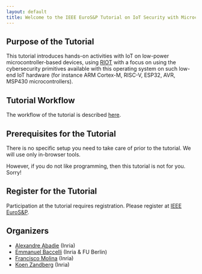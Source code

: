 ```yaml
---
layout: default
title: Welcome to the IEEE EuroS&P Tutorial on IoT Security with Microcontrollers & RIOT
---
```




## Purpose of the Tutorial

This tutorial introduces hands-on activities with IoT on low-power microcontroller-based devices, using [RIOT](https://github.com/RIOT-OS/RIOT) with a focus on using the cybersecurity primitives available with this operating system on such low-end IoT hardware (for instance ARM Cortex-M, RISC-V, ESP32, AVR, MSP430 microcontrollers).

## Tutorial Workflow

The workflow of the tutorial is described [here](https://riot-os.github.io/riot-course/slides/tutorial-summit-security/).

## Prerequisites for the Tutorial

There is no specific setup you need to take care of prior to the tutorial.
We will use only in-browser tools.

However, if you do not like programming, then this tutorial is not for you. Sorry!

## Register for the Tutorial

Participation at the tutorial requires registration. Please register at [IEEE EuroS&P](https://www.ieee-security.org/TC/EuroSP2020/).

## Organizers

- [Alexandre Abadie](https://github.com/aabadie) (Inria)
- [Emmanuel Baccelli](https://emmanuelbaccelli.com/) (Inria & FU Berlin)
- [Francisco Molina](https://github.com/fjmolinas) (Inria)
- [Koen Zandberg](https://github.com/bergzand/) (Inria)
